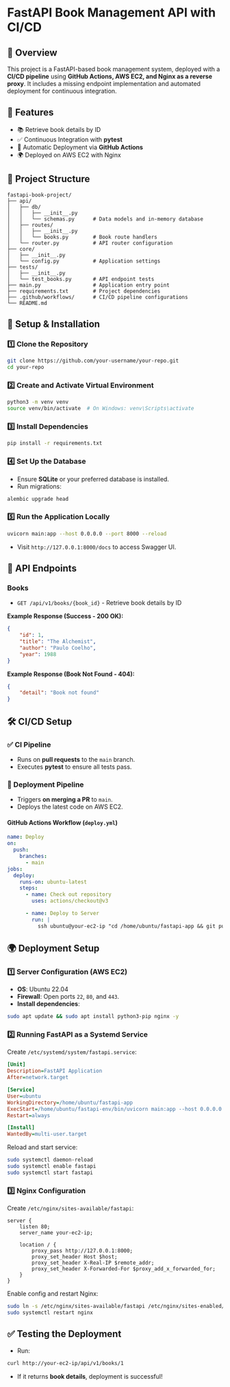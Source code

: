 # FastAPI Book Management API with CI/CD

## 📌 Overview

This project is a FastAPI-based book management system, deployed with a **CI/CD pipeline** using **GitHub Actions, AWS EC2, and Nginx as a reverse proxy**. It includes a missing endpoint implementation and automated deployment for continuous integration.

## 🚀 Features

- 📚 Retrieve book details by ID
- ✅ Continuous Integration with **pytest**
- 🚀 Automatic Deployment via **GitHub Actions**
- 🌍 Deployed on AWS EC2 with Nginx

## 📂 Project Structure

```
fastapi-book-project/
├── api/
│   ├── db/
│   │   ├── __init__.py
│   │   └── schemas.py      # Data models and in-memory database
│   ├── routes/
│   │   ├── __init__.py
│   │   └── books.py        # Book route handlers
│   └── router.py           # API router configuration
├── core/
│   ├── __init__.py
│   └── config.py           # Application settings
├── tests/
│   ├── __init__.py
│   └── test_books.py       # API endpoint tests
├── main.py                 # Application entry point
├── requirements.txt        # Project dependencies
├── .github/workflows/      # CI/CD pipeline configurations
└── README.md
```

## 🔧 Setup & Installation

### 1️⃣ Clone the Repository
```bash
git clone https://github.com/your-username/your-repo.git
cd your-repo
```

### 2️⃣ Create and Activate Virtual Environment
```bash
python3 -m venv venv
source venv/bin/activate  # On Windows: venv\Scripts\activate
```

### 3️⃣ Install Dependencies
```bash
pip install -r requirements.txt
```

### 4️⃣ Set Up the Database
- Ensure **SQLite** or your preferred database is installed.
- Run migrations:
```bash
alembic upgrade head
```

### 5️⃣ Run the Application Locally
```bash
uvicorn main:app --host 0.0.0.0 --port 8000 --reload
```
- Visit `http://127.0.0.1:8000/docs` to access Swagger UI.

## 📌 API Endpoints

### Books
- `GET /api/v1/books/{book_id}` - Retrieve book details by ID

**Example Response (Success - 200 OK):**
```json
{
    "id": 1,
    "title": "The Alchemist",
    "author": "Paulo Coelho",
    "year": 1988
}
```

**Example Response (Book Not Found - 404):**
```json
{
    "detail": "Book not found"
}
```

## 🛠 CI/CD Setup

### ✅ CI Pipeline
- Runs on **pull requests** to the `main` branch.
- Executes **pytest** to ensure all tests pass.

### 🚀 Deployment Pipeline
- Triggers **on merging a PR** to `main`.
- Deploys the latest code on AWS EC2.

#### GitHub Actions Workflow (`deploy.yml`)
```yaml
name: Deploy
on:
  push:
    branches:
      - main
jobs:
  deploy:
    runs-on: ubuntu-latest
    steps:
      - name: Check out repository
        uses: actions/checkout@v3

      - name: Deploy to Server
        run: |
          ssh ubuntu@your-ec2-ip "cd /home/ubuntu/fastapi-app && git pull origin main && sudo systemctl restart fastapi"
```

## 🌍 Deployment Setup

### 1️⃣ Server Configuration (AWS EC2)
- **OS**: Ubuntu 22.04
- **Firewall**: Open ports `22`, `80`, and `443`.
- **Install dependencies**:
```bash
sudo apt update && sudo apt install python3-pip nginx -y
```

### 2️⃣ Running FastAPI as a Systemd Service
Create `/etc/systemd/system/fastapi.service`:
```ini
[Unit]
Description=FastAPI Application
After=network.target

[Service]
User=ubuntu
WorkingDirectory=/home/ubuntu/fastapi-app
ExecStart=/home/ubuntu/fastapi-env/bin/uvicorn main:app --host 0.0.0.0 --port 8000
Restart=always

[Install]
WantedBy=multi-user.target
```
Reload and start service:
```bash
sudo systemctl daemon-reload
sudo systemctl enable fastapi
sudo systemctl start fastapi
```

### 3️⃣ Nginx Configuration
Create `/etc/nginx/sites-available/fastapi`:
```nginx
server {
    listen 80;
    server_name your-ec2-ip;

    location / {
        proxy_pass http://127.0.0.1:8000;
        proxy_set_header Host $host;
        proxy_set_header X-Real-IP $remote_addr;
        proxy_set_header X-Forwarded-For $proxy_add_x_forwarded_for;
    }
}
```
Enable config and restart Nginx:
```bash
sudo ln -s /etc/nginx/sites-available/fastapi /etc/nginx/sites-enabled/
sudo systemctl restart nginx
```

## ✅ Testing the Deployment
- Run:
```bash
curl http://your-ec2-ip/api/v1/books/1
```
- If it returns **book details**, deployment is successful!




